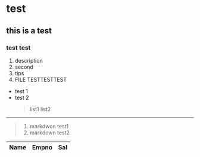 # test
## this is a test
### test test
1. description
2. second
3. tips
4. FILE TESTTESTTEST
- test 1
- test 2
  > list1
  > list2
---
  > 1. markdwon test1
  > 2. markdown test2


|Name|Empno|Sal|
|----|-----|---|
